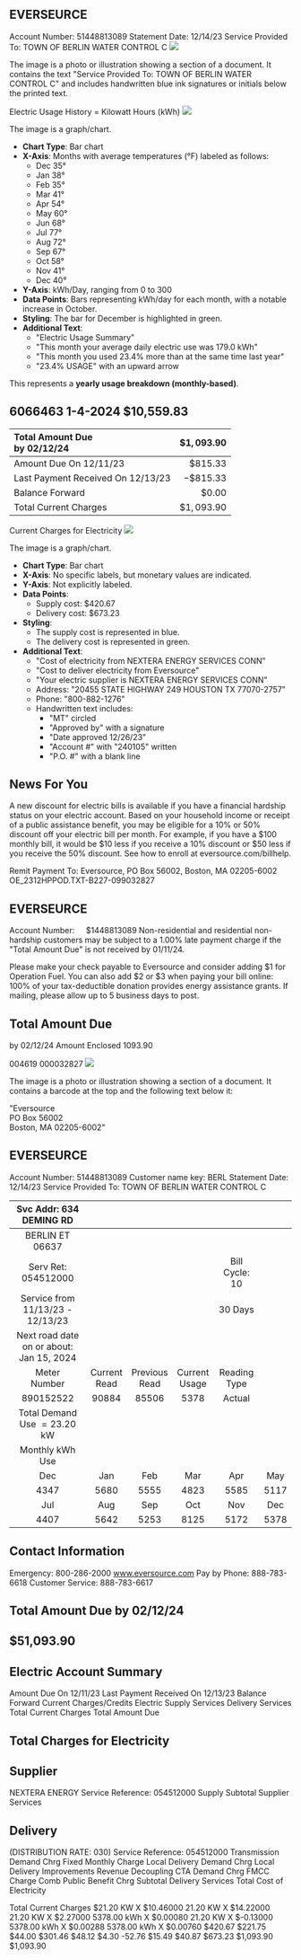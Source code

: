 ## EVERSEURCE

Account Number: 51448813089
Statement Date: 12/14/23
Service Provided To:
TOWN OF BERLIN WATER CONTROL C
![](images/img-0.jpeg)

The image is a photo or illustration showing a section of a document. It contains the text "Service Provided To: TOWN OF BERLIN WATER CONTROL C" and includes handwritten blue ink signatures or initials below the printed text.

Electric Usage History = Kilowatt Hours (kWh)
![](images/img-1.jpeg)

The image is a graph/chart.

- **Chart Type**: Bar chart
- **X-Axis**: Months with average temperatures (°F) labeled as follows:
  - Dec 35°
  - Jan 38°
  - Feb 35°
  - Mar 41°
  - Apr 54°
  - May 60°
  - Jun 68°
  - Jul 77°
  - Aug 72°
  - Sep 67°
  - Oct 58°
  - Nov 41°
  - Dec 40°
- **Y-Axis**: kWh/Day, ranging from 0 to 300
- **Data Points**: Bars representing kWh/day for each month, with a notable increase in October.
- **Styling**: The bar for December is highlighted in green.
- **Additional Text**:
  - "Electric Usage Summary"
  - "This month your average daily electric use was 179.0 kWh"
  - "This month you used 23.4% more than at the same time last year"
  - "23.4% USAGE" with an upward arrow

This represents a **yearly usage breakdown (monthly-based)**.

## 6066463 1-4-2024 \$10,559.83

| Total Amount Due <br> by $02 / 12 / 24$ | $\$ 1,093.90$ |
| :-- | --: |
| Amount Due On 12/11/23 | $\$ 815.33$ |
| Last Payment Received On 12/13/23 | $-\$ 815.33$ |
| Balance Forward | $\$ 0.00$ |
| Total Current Charges | $\$ 1,093.90$ |

Current Charges for Electricity
![](images/img-2.jpeg)

The image is a graph/chart.

- **Chart Type**: Bar chart
- **X-Axis**: No specific labels, but monetary values are indicated.
- **Y-Axis**: Not explicitly labeled.
- **Data Points**: 
  - Supply cost: $420.67
  - Delivery cost: $673.23
- **Styling**: 
  - The supply cost is represented in blue.
  - The delivery cost is represented in green.
- **Additional Text**:
  - "Cost of electricity from NEXTERA ENERGY SERVICES CONN"
  - "Cost to deliver electricity from Eversource"
  - "Your electric supplier is NEXTERA ENERGY SERVICES CONN"
  - Address: "20455 STATE HIGHWAY 249 HOUSTON TX 77070-2757"
  - Phone: "800-882-1276"
  - Handwritten text includes:
    - "MT" circled
    - "Approved by" with a signature
    - "Date approved 12/26/23"
    - "Account #" with "240105" written
    - "P.O. #" with a blank line

## News For You

A new discount for electric bills is available if you have a financial hardship status on your electric account. Based on your household income or receipt of a public assistance benefit, you may be eligible for a $10 \%$ or $50 \%$ discount off your electric bill per month. For example, if you have a $\$ 100$ monthly bill, it would be $\$ 10$ less if you receive a $10 \%$ discount or $\$ 50$ less if you receive the $50 \%$ discount. See how to enroll at eversource.com/billhelp.

Remit Payment To: Eversource, PO Box 56002, Boston, MA 02205-6002
OE_2312HPPOD.TXT-B227-099032827

## EVERSEURCE

Account Number: $\quad \$ 1448813089$
Non-residential and residential non-hardship customers may be subject to a $1.00 \%$ late payment charge if the "Total Amount Due" is not received by $01 / 11 / 24$.

Please make your check payable to Eversource and consider adding $\$ 1$ for Operation Fuel.
You can also add $\$ 2$ or $\$ 3$ when paying your bill online: $100 \%$ of your tax-deductible donation provides energy assistance grants. If mailing, please allow up to 5 business days to post.

## Total Amount Due

by $02 / 12 / 24$
Amount Enclosed
$1093.90$

004619 000032827
![](images/img-3.jpeg)

The image is a photo or illustration showing a section of a document. It contains a barcode at the top and the following text below it:

"Eversource  
PO Box 56002  
Boston, MA 02205-6002"

## EVERSEURCE

Account Number: 51448813089
Customer name key: BERL
Statement Date: 12/14/23
Service Provided To:
TOWN OF BERLIN WATER CONTROL C

| Svc Addr: 634 DEMING RD |  |  |  |  |  |
| :--: | :--: | :--: | :--: | :--: | :--: |
| BERLIN ET 06637 |  |  |  |  |  |
| Serv Ret: 054512000 |  |  |  | Bill Cycle: 10 |  |
| Service from 11/13/23 - 12/13/23 |  |  |  | 30 Days |  |
| Next road date on or about: Jan 15, 2024 |  |  |  |  |  |
| Meter <br> Number | Current <br> Read | Previous <br> Read | Current <br> Usage | Reading <br> Type |  |
| 890152522 | 90884 | 85506 | 5378 | Actual |  |
| Total Demand Use $=23.20$ kW |  |  |  |  |  |
| Monthly kWh Use |  |  |  |  |  |
| Dec | Jan | Feb | Mar | Apr | May | Jun |
| 4347 | 5680 | 5555 | 4823 | 5585 | 5117 | 4372 |
| Jul | Aug | Sep | Oct | Nov | Dec |  |
| 4407 | 5642 | 5253 | 8125 | 5172 | 5378 |  |

## Contact Information

Emergency: 800-286-2000
www.eversource.com
Pay by Phone: 888-783-6618
Customer Service: 888-783-6617

## Total Amount Due by 02/12/24

## $51,093.90

## Electric Account Summary

Amount Due On 12/11/23
Last Payment Received On 12/13/23
Balance Forward
Current Charges/Credits
Electric Supply Services
Delivery Services
Total Current Charges
Total Amount Due

## Total Charges for Electricity

## Supplier

NEXTERA ENERGY
Service Reference: 054512000
Supply
Subtotal Supplier Services

## Delivery

(DISTRIBUTION RATE: 030)
Service Reference: 054512000
Transmission Demand Chrg
Fixed Monthly Charge
Local Delivery Demand Chrg
Local Delivery Improvements
Revenue Decoupling
CTA Demand Chrg
FMCC Charge
Comb Public Benefit Chrg
Subtotal Delivery Services
Total Cost of Electricity

Total Current Charges
$21.20 KW X \$10.46000
21.20 KW X \$14.22000
21.20 KW X \$2.27000
5378.00 kWh X \$0.00080
21.20 KW X \$-0.13000
5378.00 kWh X \$0.00288
5378.00 kWh X \$0.00760
\$420.67
\$221.75
\$44.00
\$301.46
\$48.12
\$4.30
-52.76
\$15.49
\$40.87
\$673.23
\$1,093.90
\$1,093.90

